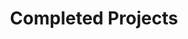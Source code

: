 ---
title: Completed Projects
cms_exclude: true

# View.
view: article-grid

# Optional header image (relative to `static/media/` folder).
sections:
  - block: collection
    content:
      title: Completed Projects
      text: ''
      filters:
        folders:
          - completed
    design:
      view: article-grid
      fill_image: false
      columns: 4
---